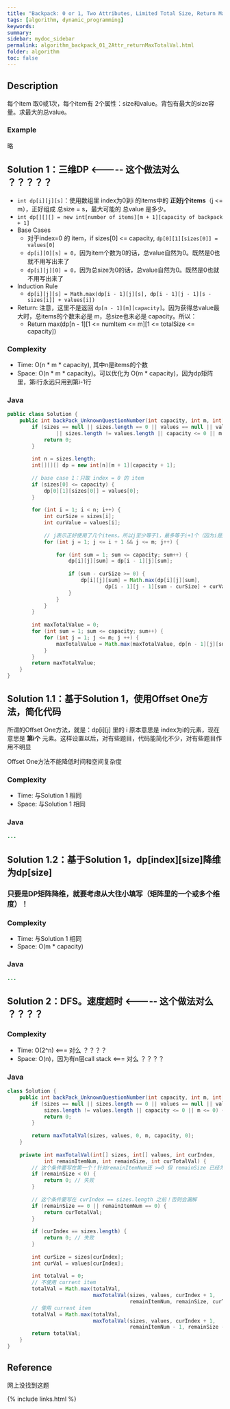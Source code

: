 ```yaml
---
title: "Backpack: 0 or 1, Two Attributes, Limited Total Size, Return Max Total Value"
tags: [algorithm, dynamic_programming]
keywords:
summary:
sidebar: mydoc_sidebar
permalink: algorithm_backpack_01_2Attr_returnMaxTotalVal.html
folder: algorithm
toc: false
---
```


## Description
每个item 取0或1次，每个item有 2个属性：size和value。背包有最大的size容量。求最大的总value。

### Example
略

## Solution 1：三维DP <----- 这个做法对么 ？？？？？
* `int dp[i][j][s]`：使用数组里 index为0到i 的items中的 **正好j个items**（j <= m），正好组成 总size = s，最大可能的 总value 是多少。
* `int dp[][][] = new int[number of items][m + 1][capacity of backpack + 1]`
* Base Cases
  * 对于index=0 的 item，if sizes[0] <= capacity, `dp[0][1][sizes[0]] = values[0]`
  * `dp[i][0][s] = 0`，因为item个数为0的话，总value自然为0。既然是0也就不用写出来了
  * `dp[i][j][0] = 0`，因为总size为0的话，总value自然为0。既然是0也就不用写出来了
* Induction Rule
  * `dp[i][j][s] = Math.max(dp[i - 1][j][s], dp[i - 1][j - 1][s - sizes[i]] + values[i])`
* Return: 注意，这里不是返回 `dp[n - 1][m][capacity]`。因为获得总value最大时，总items的个数未必是 m，总size也未必是 capacity。所以：
  * Return max(dp[n - 1][1 <= numItem <= m][1 <= totalSize <= capacity])

### Complexity
* Time: O(n * m * capacity), 其中n是items的个数
* Space: O(n * m * capacity)。可以优化为 O(m * capacity)，因为dp矩阵里，第i行永远只用到第i-1行

### Java
```java
public class Solution {
    public int backPack_UnknownQuestionNumber(int capacity, int m, int[] sizes, int[] values) {
        if (sizes == null || sizes.length == 0 || values == null || values.length == 0
                || sizes.length != values.length || capacity <= 0 || m <= 0) {
            return 0;
        }
    
        int n = sizes.length;
        int[][][] dp = new int[n][m + 1][capacity + 1];
        
        // base case 1：只取 index = 0 的 item
        if (sizes[0] <= capacity) {
            dp[0][1][sizes[0]] = values[0];
        }
        
        for (int i = 1; i < n; i++) {
            int curSize = sizes[i];
            int curValue = values[i];
            
            // j表示正好使用了几个items。所以j至少等于1，最多等于i+1个（因为i是序号，比如序号0到4共有5个item）
            for (int j = 1; j <= i + 1 && j <= m; j++) {
            
                for (int sum = 1; sum <= capacity; sum++) {
                    dp[i][j][sum] = dp[i - 1][j][sum];
                    
                    if (sum - curSize >= 0) {
                        dp[i][j][sum] = Math.max(dp[i][j][sum], 
                                dp[i - 1][j - 1][sum - curSize] + curValue);
                    }
                }
            }
        }
        
        int maxTotalValue = 0;
        for (int sum = 1; sum <= capacity; sum++) {
            for (int j = 1; j <= m; j ++) {
                maxTotalValue = Math.max(maxTotalValue, dp[n - 1][j][sum]);
            }
        }
        return maxTotalValue;
    }
}

```

## Solution 1.1：基于Solution 1，使用Offset One方法，简化代码
所谓的Offset One方法，就是：dp[i][j] 里的 i 原本意思是 index为i的元素，现在意思是 **第i个** 元素。这样设置以后，对有些题目，代码能简化不少，对有些题目作用不明显

Offset One方法不能降低时间和空间复杂度

### Complexity
* Time: 与Solution 1 相同
* Space: 与Solution 1 相同

### Java
```java
...
```

## Solution 1.2：基于Solution 1，dp[index][size]降维为dp[size]

### 只要是DP矩阵降维，就要考虑从大往小填写（矩阵里的一个或多个维度）！

### Complexity
* Time: 与Solution 1 相同
* Space: O(m * capacity)

### Java
```java
...
```

## Solution 2：DFS。速度超时 <----- 这个做法对么 ？？？？

### Complexity
* Time: O(2^n) <=== 对么 ？？？？
* Space: O(n)，因为有n层call stack <=== 对么 ？？？？

### Java
```java
class Solution {
    public int backPack_UnknownQuestionNumber(int capacity, int m, int[] sizes, int[] values) {
        if (sizes == null || sizes.length == 0 || values == null || values.length == 0 ||
            sizes.length != values.length || capacity <= 0 || m <= 0) {
            return 0;
        }
        
        return maxTotalVal(sizes, values, 0, m, capacity, 0);
    }
    
    private int maxTotalVal(int[] sizes, int[] values, int curIndex, 
            int remainItemNum, int remainSize, int curTotalVal) {
        // 这个条件要写在第一个！针对remainItemNum还 >=0 但 remainSize 已经为负的情况
        if (remainSize < 0) { 
            return 0; // 失败
        }
        
        // 这个条件要写在 curIndex == sizes.length 之前！否则会漏解
        if (remainSize == 0 || remainItemNum == 0) { 
            return curTotalVal;
        }
        
        if (curIndex == sizes.length) {
            return 0; // 失败
        }
        
        int curSize = sizes[curIndex];
        int curVal = values[curIndex];
        
        int totalVal = 0;
        // 不使用 current item
        totalVal = Math.max(totalVal,
                            maxTotalVal(sizes, values, curIndex + 1, 
                                        remainItemNum, remainSize, curTotalVal);
        // 使用 current item
        totalVal = Math.max(totalVal,
                            maxTotalVal(sizes, values, curIndex + 1, 
                                        remainItemNum - 1, remainSize - curSize, curTotalVal + curVal); 
        return totalVal;
    } 
}
```

## Reference
网上没找到这题

{% include links.html %}
